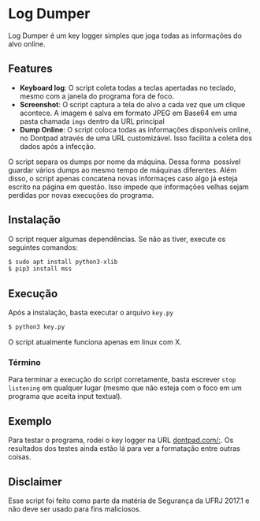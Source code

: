 # Log Dumper
Log Dumper é um key logger simples que joga todas as informações do alvo online.

## Features
- **Keyboard log**: O script coleta todas a teclas apertadas no teclado, mesmo com a janela do programa fora de foco.
- **Screenshot**: O script captura a tela do alvo a cada vez que um clique acontece. A imagem é salva em formato JPEG em Base64 em uma pasta chamada `imgs` dentro da URL principal
- **Dump Online**: O script coloca todas as informações disponíveis online, no Dontpad através de uma URL customizável. Isso facilita a coleta dos dados após a infecção.

O script separa os dumps por nome da máquina. Dessa forma  possível guardar vários dumps ao mesmo tempo de máquinas diferentes. Além disso, o script apenas concatena novas informaçes caso algo já esteja escrito na página em questão. Isso impede que informações velhas sejam perdidas por novas execuções do programa.

## Instalação
O script requer algumas dependências. Se não as tiver, execute os seguintes comandos:
```bash
$ sudo apt install python3-xlib
$ pip3 install mss
```
## Execução
Após a instalação, basta executar o arquivo `key.py`
```bash
$ python3 key.py
```
O script atualmente funciona apenas em linux com X.

### Término
Para terminar a execução do script corretamente, basta escrever `stop listening` em qualquer lugar (mesmo que não esteja com o foco em um programa que aceita input textual).

## Exemplo
Para testar o programa, rodei o key logger na URL [dontpad.com/:](http://dontpad.com/:). Os resultados dos testes ainda estão lá para ver a formatação entre outras coisas.

## Disclaimer
Esse script foi feito como parte da matéria de Segurança da UFRJ 2017.1 e não deve ser usado para fins maliciosos.

